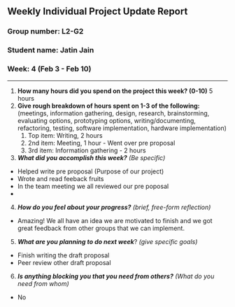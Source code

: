## Weekly Individual Project Update Report
### Group number: L2-G2
### Student name: Jatin Jain
### Week: 4 (Feb 3 - Feb 10)
___
1. **How many hours did you spend on the project this week? (0-10)**
   5 hours
3. **Give rough breakdown of hours spent on 1-3 of the following:**
   (meetings, information gathering, design, research, brainstorming, evaluating options, prototyping options, writing/documenting, refactoring, testing, software implementation, hardware implementation)
   1. Top item: Writing, 2 hours 
   2. 2nd item: Meeting, 1 hour - Went over pre proposal
   3. 3rd item: Information gathering - 2 hours
4. ***What did you accomplish this week?*** _(Be specific)_
  - Helped write pre proposal (Purpose of our project)
  - Wrote and read feeback fruits
  - In the team meeting we all reviewed our pre poposal
  -  
4. ***How do you feel about your progress?*** _(brief, free-form reflection)_
  - Amazing! We all have an idea we are motivated to finish and we got great feedback from other groups that we can implement.
5. ***What are you planning to do next week***? _(give specific goals)_
  - Finish writing the draft proposal
  - Peer review other draft proposal
6. ***Is anything blocking you that you need from others?*** _(What do you need from whom)_
  - No
